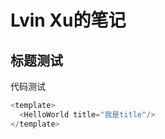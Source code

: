  

# Lvin Xu的笔记

## 标题测试

代码测试

```javascript
<template>
  <HelloWorld title="我是title"/>
</template>
```

